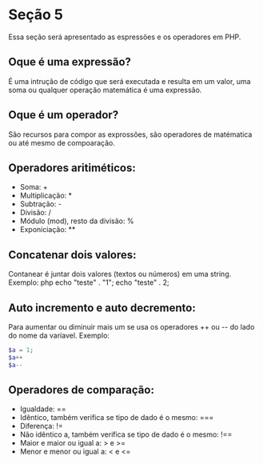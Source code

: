 # Seção 5
Essa seção será apresentado as espressões e os operadores em PHP.

## Oque é uma expressão? 
É uma intrução de código que será executada e resulta em um valor, uma soma ou qualquer operação matemática é uma expressão. 

## Oque é um operador? 
 São recursos para compor as exprossões, são operadores de matématica ou até mesmo de compoaração. 


## Operadores aritiméticos: 
- Soma: + 
- Multiplicação: *
- Subtração: - 
- Divisão: /
- Módulo (mod), resto da divisão: %
- Exponiciação: **

## Concatenar dois valores: 
Contanear é juntar dois valores (textos ou números) em uma string.
Exemplo: 
 php
 echo "teste" . "1"; 
 echo "teste" . 2; 


## Auto incremento e auto decremento:
Para aumentar ou diminuir mais um se usa os operadores ++ ou -- do lado do nome da varíavel. 
Exemplo: 
 ```php 
$a = 1; 
$a++
$a--
 ```

## Operadores de comparação: 
- Igualdade: ==
- Idêntico, também verifica se tipo de dado é o mesmo: ===
- Diferença: !=
- Não idêntico a, também verifica se tipo de dado é o     mesmo: !==
- Maior e maior ou igual a: > e >=
- Menor e menor ou igual a: < e <=